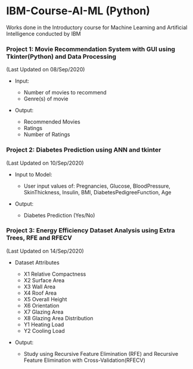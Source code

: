 # IBM-Course-AI-ML (Python)
Works done in the Introductory course for Machine Learning and Artificial Intelligence conducted by IBM


### Project 1: Movie Recommendation System with GUI using Tkinter(Python) and Data Processing 
(Last Updated on 08/Sep/2020)

* Input:
  - Number of movies to recommend
  - Genre(s) of movie

* Output:
  - Recommended Movies
  - Ratings
  - Number of Ratings

### Project 2: Diabetes Prediction using ANN and tkinter 
(Last Updated on 10/Sep/2020)

* Input to Model:
  - User input values of: Pregnancies, Glucose, BloodPressure, SkinThickness, Insulin, BMI, DiabetesPedigreeFunction, Age
  
* Output:
  - Diabetes Prediction (Yes/No)

### Project 3: Energy Efficiency Dataset Analysis using Extra Trees, RFE and RFECV 
(Last Updated on 14/Sep/2020)

* Dataset Attributes
  - X1 Relative Compactness
  - X2 Surface Area
  - X3 Wall Area
  - X4 Roof Area
  - X5 Overall Height
  - X6 Orientation
  - X7 Glazing Area
  - X8 Glazing Area Distribution
  - Y1 Heating Load
  - Y2 Cooling Load
  
* Output:
  - Study using Recursive Feature Elimination (RFE) and Recursive Feature Elimination with Cross-Validation(RFECV)
